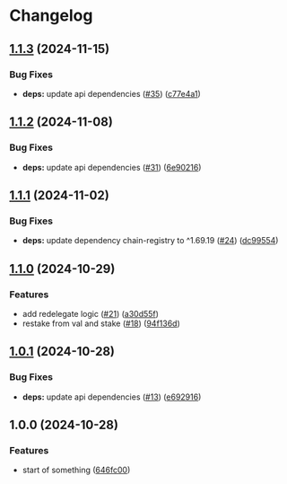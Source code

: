 # Changelog

## [1.1.3](https://github.com/TedcryptoOrg/tedcrypto-campaign/compare/tedcrypto-campaign-v1.1.2...tedcrypto-campaign-v1.1.3) (2024-11-15)


### Bug Fixes

* **deps:** update api dependencies ([#35](https://github.com/TedcryptoOrg/tedcrypto-campaign/issues/35)) ([c77e4a1](https://github.com/TedcryptoOrg/tedcrypto-campaign/commit/c77e4a12b254526d117e98556bdd434002696a37))

## [1.1.2](https://github.com/TedcryptoOrg/tedcrypto-campaign/compare/tedcrypto-campaign-v1.1.1...tedcrypto-campaign-v1.1.2) (2024-11-08)


### Bug Fixes

* **deps:** update api dependencies ([#31](https://github.com/TedcryptoOrg/tedcrypto-campaign/issues/31)) ([6e90216](https://github.com/TedcryptoOrg/tedcrypto-campaign/commit/6e902166f44f6f345d3acda6d53373bf20c6b9a8))

## [1.1.1](https://github.com/TedcryptoOrg/tedcrypto-campaign/compare/tedcrypto-campaign-v1.1.0...tedcrypto-campaign-v1.1.1) (2024-11-02)


### Bug Fixes

* **deps:** update dependency chain-registry to ^1.69.19 ([#24](https://github.com/TedcryptoOrg/tedcrypto-campaign/issues/24)) ([dc99554](https://github.com/TedcryptoOrg/tedcrypto-campaign/commit/dc9955496429071f8b242ba3beec3564a5bc2dcf))

## [1.1.0](https://github.com/TedcryptoOrg/tedcrypto-campaign/compare/tedcrypto-campaign-v1.0.1...tedcrypto-campaign-v1.1.0) (2024-10-29)


### Features

* add redelegate logic ([#21](https://github.com/TedcryptoOrg/tedcrypto-campaign/issues/21)) ([a30d55f](https://github.com/TedcryptoOrg/tedcrypto-campaign/commit/a30d55ff64dbc2b7561302ac614b45ed811c7442))
* restake from val and stake ([#18](https://github.com/TedcryptoOrg/tedcrypto-campaign/issues/18)) ([94f136d](https://github.com/TedcryptoOrg/tedcrypto-campaign/commit/94f136dd55f3220af92a286529d43d0a427d15cc))

## [1.0.1](https://github.com/TedcryptoOrg/tedcrypto-campaign/compare/tedcrypto-campaign-v1.0.0...tedcrypto-campaign-v1.0.1) (2024-10-28)


### Bug Fixes

* **deps:** update api dependencies ([#13](https://github.com/TedcryptoOrg/tedcrypto-campaign/issues/13)) ([e692916](https://github.com/TedcryptoOrg/tedcrypto-campaign/commit/e69291672af7fcecdde231afd854b39d181b0d5c))

## 1.0.0 (2024-10-28)


### Features

* start of something ([646fc00](https://github.com/TedcryptoOrg/tedcrypto-campaign/commit/646fc0075867f416db8ffff326b71dbd96963dd2))
